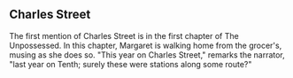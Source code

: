 ## Charles Street

The first mention of Charles Street is in the first chapter of The Unpossessed. In this chapter, Margaret is walking home from the grocer's, musing as she does so. "This year on Charles Street," remarks the narrator, "last year on Tenth; surely these were stations along some route?"
